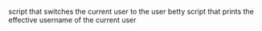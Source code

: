 script that switches the current user to the user betty
script that prints the effective username of the current user